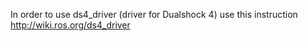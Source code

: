 In order to use ds4_driver (driver for Dualshock 4) use this instruction http://wiki.ros.org/ds4_driver
